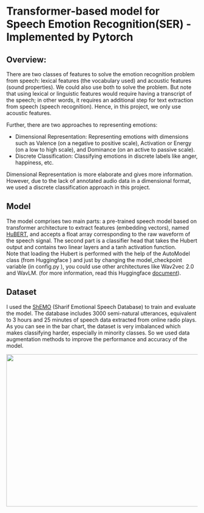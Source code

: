 # Transformer-based model for Speech Emotion Recognition(SER) - Implemented by Pytorch

## Overview:
There are two classes of features to solve the emotion recognition problem from speech: lexical features (the vocabulary used) and acoustic features (sound properties). We could also use both to solve the problem. But note that using lexical or linguistic features would require having a transcript of the speech; in other words, it requires an additional step for text extraction from speech (speech recognition). Hence, in this project, we only use acoustic features.<br>

Further, there are two approaches to representing emotions:
* Dimensional Representation: Representing emotions with dimensions such as Valence (on a negative to positive scale), Activation or Energy (on a low to high scale),
and Dominance (on an active to passive scale).
* Discrete Classification: Classifying emotions in discrete labels like anger, happiness, etc.

Dimensional Representation is more elaborate and gives more information. However, due to the lack of annotated audio data in a dimensional format, we used a discrete classification approach in this project.

## Model
The model comprises two main parts: a pre-trained speech model based on transformer architecture to extract features (embedding vectors), named [HuBERT](https://arxiv.org/abs/2106.07447), and accepts a float array corresponding to the raw waveform of the speech signal. The second part is a classifier head that takes the Hubert output and contains two linear layers and a tanh activation function.<br>
Note that loading the Hubert is performed with the help of the AutoModel class (from Huggingface ) and just by changing the model_checkpoint variable (in config.py ), you could use other architectures like Wav2vec 2.0 and WavLM. (for more information, read this Huggingface [document](https://huggingface.co/docs/transformers/model_doc/auto#transformers.AutoModel)).



## Dataset
I used the [ShEMO](https://arxiv.org/abs/1906.01155) (Sharif Emotional Speech Database) to train and evaluate the model.
The database includes 3000 semi-natural utterances, equivalent to 3 hours and 25 minutes of speech data extracted from online radio plays.
As you can see in the bar chart, the dataset is very imbalanced which makes classifying harder, especially in minority classes.
So we used data augmentation methods to improve the performance and accuracy of the model.
<p align="left">
 <img src="https://github.com/hoseinAzdmlki/SER/blob/master/ims/dataset_class_distribution.png" width="600"height="400" class="centerImage" >
</p>


